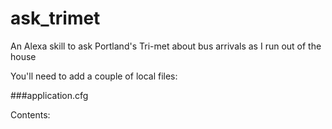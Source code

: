 # ask_trimet
An Alexa skill to ask Portland's Tri-met about bus arrivals as I run out of the house

You'll need to add a couple of local files:

###application.cfg

Contents:

```

